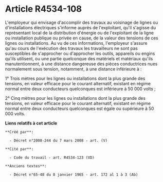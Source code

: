 # Article R4534-108

L'employeur qui envisage d'accomplir des travaux au voisinage de lignes ou d'installations électriques s'informe auprès de
l'exploitant, qu'il s'agisse du représentant local de la distribution d'énergie ou de l'exploitant de la ligne ou
installation publique ou privée en cause, de la valeur des tensions de ces lignes ou installations. Au vu de ces
informations, l'employeur s'assure qu'au cours de l'exécution des travaux les travailleurs ne sont pas susceptibles de
s'approcher ou d'approcher les outils, appareils ou engins qu'ils utilisent, ou une partie quelconque des matériels et
matériaux qu'ils manutentionnent, à une distance dangereuse des pièces conductrices nues normalement sous tension, notamment,
à une distance inférieure à :

1° Trois mètres pour les lignes ou installations dont la plus grande des tensions, en valeur efficace pour le courant
alternatif, existant en régime normal entre deux conducteurs quelconques est inférieure à 50 000 volts ;

2° Cinq mètres pour les lignes ou installations dont la plus grande des tensions, en valeur efficace pour le courant
alternatif, existant en régime normal entre deux conducteurs quelconques est égale ou supérieure à 50 000 volts.

**Liens relatifs à cet article**

	**Créé par**:

	  - Décret n°2008-244 du 7 mars 2008 - art. (V)

	**Cité par**:

	  - Code du travail - art. R4534-123 (VD)

	**Anciens textes**:

	  - Décret n°65-48 du 8 janvier 1965 - art. 172 al 1 à 3 (Ab)
